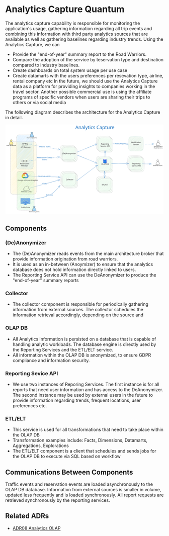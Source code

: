 # Analytics Capture Quantum
The analytics capture capability is responsible for monitoring the application's usage, gathering information regarding all trip events and combining this information with third party analytics sources that are available as well as gathering baselines regarding industry trends. Using the Analytics Capture, we can  
- Provide the "end-of-year" summary report to the Road Warriors.
- Compare the adoption of the service by teservation type and destination compared to industry baselines.
- Create dashboards on total system usage per use case  
- Create datamarts with the users preferences per resevation type, airline, rental company etc
In the future, we should use the Analytics Capture data as a platform for providing insights to companies working in the travel sector. Another possible commercial use is using the affiliate programs of specific vendors when users are sharing their trips to others or via social media   

The following diagram describes the architecture for the Analytics Capture in detail.
<p align="center">
<img width="1000" src="../assets/analytics.svg">
</p>

## Components

### (De)Anonymizer
- The (De)Anonymizer reads events from the main architecture broker that provide information origination from road warriors.  
- It is used as an in-between (Anoymizer) to ensure that the analytics database does not hold information directly linked to users.
- The Reporting Service API can use the DeAnonymizer to produce the "end-of-year" summary reports  

### Collector
- The collector component is responsible for periodically gathering information from external sources. The collector schedules the information retrieval accordingly, depending on the source and


### OLAP DB
- All Analytics information is persisted on a database that is capable of handling analytic workloads. The database engine is directly used by the Reporting Services and the ETL/ELT service. 
- All information within the OLAP DB is anonymized, to ensure GDPR compliance and information security.

### Reporting Sevice API
- We use two instances of Reporing Services. The first instance is for all reports that need user information and has access to the DeAnonymizer. The second instance may be used by external users in the future to provide information regarding trends, frequent locations, user preferences etc.

### ETL/ELT
- This service is used for all transformations that need to take place within the OLAP DB
- Transformation examples include: Facts, Dimensions, Datamarts, Aggregations, Explorations
- The ETL/ELT component is a client that schedules and sends jobs for the OLAP DB to execute via SQL based on workflow 

## Communications Between Components
Traffic events and reservation events are loaded asynchronously to the OLAP DB database. Information from external sources is smaller in volume, updated less frequently and is loaded synchronously. All report requests are retrieved synchronously by the reporting services.

## Related ADRs
- [ADR08 Analytics OLAP](../adrs/analytics.md)

